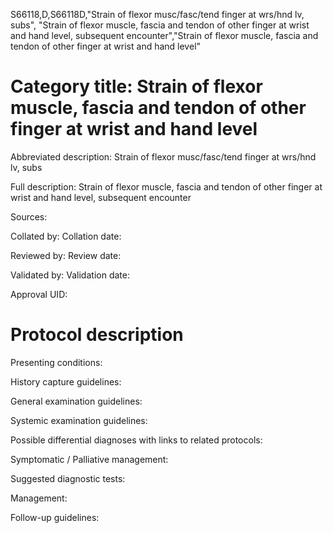 S66118,D,S66118D,"Strain of flexor musc/fasc/tend finger at wrs/hnd lv, subs", "Strain of flexor muscle, fascia and tendon of other finger at wrist and hand level, subsequent encounter","Strain of flexor muscle, fascia and tendon of other finger at wrist and hand level"
# Category title: Strain of flexor muscle, fascia and tendon of other finger at wrist and hand level

Abbreviated description: Strain of flexor musc/fasc/tend finger at wrs/hnd lv, subs

Full description: Strain of flexor muscle, fascia and tendon of other finger at wrist and hand level, subsequent encounter

Sources:

Collated by:
Collation date:

Reviewed by:
Review date:

Validated by:
Validation date:

Approval UID:

# Protocol description

Presenting conditions:

History capture guidelines:

General examination guidelines:

Systemic examination guidelines:

Possible differential diagnoses with links to related protocols:

Symptomatic / Palliative management:

Suggested diagnostic tests:

Management:

Follow-up guidelines:
